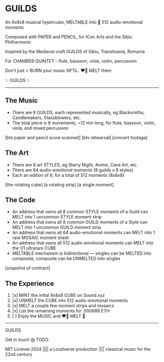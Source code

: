 # GUILDS

An 8x8x8 musical hypercube, MELTABLE into 💙 512 audio-emotional moments

Composed with PAPER and PENCIL, for ICon Arts and the Sibiu Philharmonic

Inspired by the Medieval craft GUILDS of Sibiu, Transilvania, Romania

For CHAMBER QUINTET - flute, bassoon, viola, violin, percussion

Don't just 🔥 BURN your music NFTs.. ❤️‍🔥 MELT them

✨ GUILDS ✨

---

## The Music

- There are 8 GUILDS, each represented musically, eg Blacksmiths, Candlemakers, Glassblowers, etc.
- The total piece is 8 movements, ~12 min long, for flute, bassoon, violin, viola, and mixed percussion

[bts paper and pencil score scanned]
[bts rehearsal]
[concert footage]

## The Art

- There are 8 art STYLES, eg Starry Night, Anime, Cave Art, etc.
- There are 64 audio-emotional moments (8 guilds x 8 styles)
- Each an edition of 8, for a total of 512 moments (8x8x8)

[the rotating cube]
[a rotating strip]
[a single moment]

## The Code

- An address that owns all 8 common STYLE moments of a Guild can MELT into 1 uncommon STYLE moment strip
- An address that owns all 8 common GUILD moments of a Style can MELT into 1 uncommon GUILD moment strip
- An address that owns all 64 audio-emotional moments can MELT into 1 rare MOSAIC moment sheet
- An address that owns all 512 audio-emotional moments can MELT into the 1/1 ultrarare CUBE
- MELTABLE mechanism is bidirectional — singles can be MELTED into composite, composite can be UNMELTED into singles

[snapshot of contract]

## The Experience

1. [x] MINT the initial 8x8x8 CUBE on Sound.xyz
2. [x] UNMELT the CUBE into 512 audio-emotional moments
3. [x] MELT a couple few moment strips and mosaics
4. [x] List the remaining moments for .000888 ETH
5. [ ] Enjoy the MUSIC and ❤️‍🔥 MELT 🫠

---

GUILDS

Get in touch @ TODO

MIT License 2024 |||| a Loudverse production |||| classical music for the 22nd century
